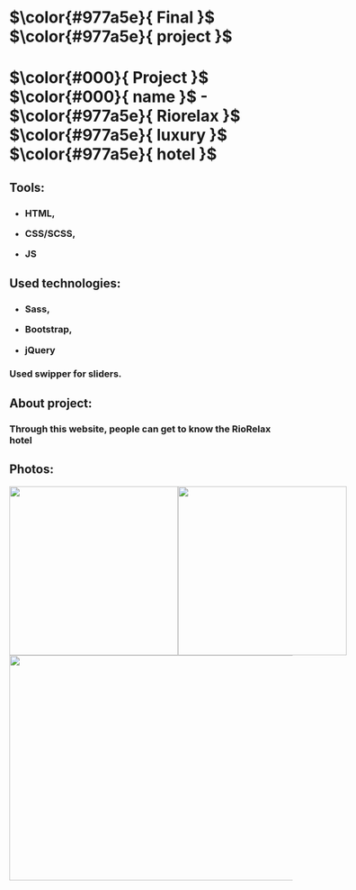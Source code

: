 # $\color{#977a5e}{ Final  }$ $\color{#977a5e}{  project }$
# $\color{#000}{  Project }$ $\color{#000}{  name }$ - $\color{#977a5e}{  Riorelax }$ $\color{#977a5e}{  luxury }$ $\color{#977a5e}{  hotel }$
<h2>Tools:</h2>
<h3> 
  
  * HTML, 
  
  * CSS/SCSS, 
  
  * JS</h3>

<h2>Used technologies:</h2>
<h3> 
  
  * Sass, 
  
  * Bootstrap, 
  
  * jQuery</h3>
  
  <h3>Used swipper for sliders.</h3>
  <h2>About project:</h2>
  <h3>Through this website, people can get to know the RioRelax hotel</h3>
   <h2>Photos:</h2>
 <div style="display:flex;">
   <img width="300px" src="https://vinpearl-hotel-ha-tinh-vietnam-ha-tinh.booked.net/data/Photos/r1011x425/13568/1356847/1356847067/Melia-Vinpearl-Ha-Tinh-Hotel-Exterior.JPEG" alt="" />
 <img width="300px" src="https://vinpearl-hotel-ha-tinh-vietnam-ha-tinh.booked.net/data/Photos/r1011x425/13568/1356848/1356848414/Melia-Vinpearl-Ha-Tinh-Hotel-Exterior.JPEG" alt="" />
 </div>
 <img  width="600px" height="400px" src="https://vinpearl-hotel-ha-tinh-vietnam-ha-tinh.booked.net/data/Photos/r1011x425/13541/1354181/1354181714/Melia-Vinpearl-Ha-Tinh-Hotel-Exterior.JPEG" alt="" />

